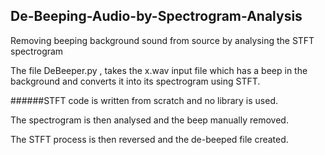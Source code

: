 ## De-Beeping-Audio-by-Spectrogram-Analysis
Removing beeping background sound from source by analysing the STFT spectrogram

The file DeBeeper.py , takes the x.wav input file which has a beep in the background and converts it into its spectrogram using STFT.

######STFT code is written from scratch and no library is used.

The spectrogram is then analysed and the beep manually removed.

The STFT process is then reversed and the de-beeped file created.
